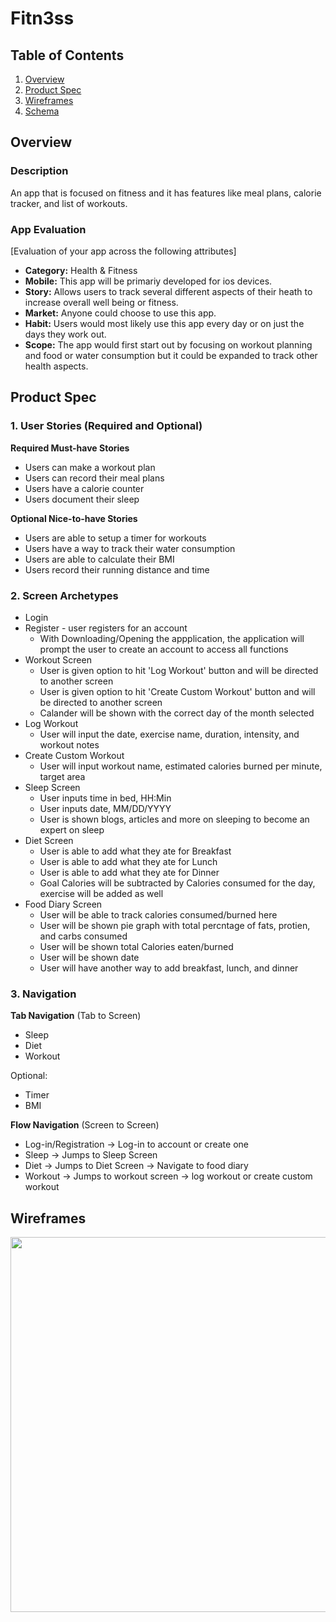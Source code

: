 # Fitn3ss

## Table of Contents
1. [Overview](#Overview)
1. [Product Spec](#Product-Spec)
1. [Wireframes](#Wireframes)
2. [Schema](#Schema)

## Overview
### Description
An app that is focused on fitness and it has features like meal plans, calorie tracker, and list of workouts.

### App Evaluation
[Evaluation of your app across the following attributes]
- **Category:** Health & Fitness
- **Mobile:** This app will be primariy developed for ios devices. 
- **Story:** Allows users to track several different aspects of their heath to increase overall well being or fitness. 
- **Market:** Anyone could choose to use this app. 
- **Habit:** Users would most likely use this app every day or on just the days they work out. 
- **Scope:** The app would first start out by focusing on workout planning and food or water consumption but it could be expanded to track other health aspects. 

## Product Spec

### 1. User Stories (Required and Optional)

**Required Must-have Stories**

* Users can make a workout plan
* Users can record their meal plans
* Users have a calorie counter
* Users document their sleep

**Optional Nice-to-have Stories**
* Users are able to setup a timer for workouts
* Users have a way to track their water consumption
* Users are able to calculate their BMI
* Users record their running distance and time

### 2. Screen Archetypes

* Login
* Register - user registers for an account
   * With Downloading/Opening the appplication, the application will prompt the user to create an account to access all functions 
* Workout Screen
   * User is given option to hit 'Log Workout' button and will be directed to another screen
   * User is given option to hit 'Create Custom Workout' button and will be directed to another screen
   * Calander will be shown with the correct day of the month selected
* Log Workout
   * User will input the date, exercise name, duration, intensity, and workout notes
* Create Custom Workout
    * User will input workout name, estimated calories burned per minute, target area
* Sleep Screen
    * User inputs time in bed, HH:Min
    * User inputs date, MM/DD/YYYY
    * User is shown blogs, articles and more on sleeping to become an expert on sleep
* Diet Screen
    * User is able to add what they ate for Breakfast
    * User is able to add what they ate for Lunch
    * User is able to add what they ate for Dinner
    * Goal Calories will be subtracted by Calories consumed for the day, exercise will be added as well
* Food Diary Screen
    * User will be able to track calories consumed/burned here
    * User will be shown pie graph with total percntage of fats, protien, and carbs consumed
    * User will be shown total Calories eaten/burned
    * User will be shown date
    * User will have another way to add breakfast, lunch, and dinner

### 3. Navigation

**Tab Navigation** (Tab to Screen)

* Sleep
* Diet
* Workout

Optional:
 * Timer
 * BMI

**Flow Navigation** (Screen to Screen)

* Log-in/Registration -> Log-in to account or create one 
* Sleep -> Jumps to Sleep Screen
* Diet -> Jumps to Diet Screen -> Navigate to food diary
* Workout -> Jumps to workout screen -> log workout or create custom workout

## Wireframes

<img src="YOUR_WIREFRAME_IMAGE_URL" width=600>
